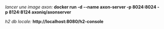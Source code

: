 _lancer une image axon:_
**docker run -d --name axon-server -p 8024:8024 -p 8124:8124 axoniq/axonserver**


_h2 db locale:_ **http://localhost:8080/h2-console**